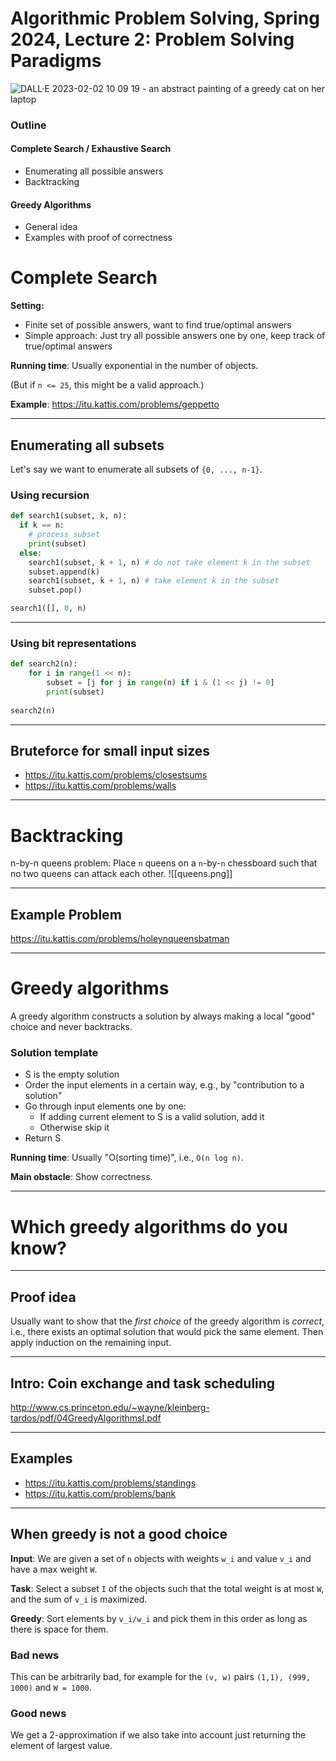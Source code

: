# Algorithmic Problem Solving, Spring 2024, Lecture 2: Problem Solving Paradigms

![DALL·E 2023-02-02 10 09 19 - an abstract painting of a greedy cat on her laptop ](https://github.itu.dk/storage/user/716/files/446aba9c-7390-4be0-9467-594c9b73eef2)


### Outline

####  Complete Search / Exhaustive Search
  - Enumerating all possible answers
  - Backtracking

#### Greedy Algorithms
  - General idea
  - Examples with proof of correctness

<!--
# Exercises from last week

<https://itu.kattis.com/courses/BAPS/APS23/assignments/qsdm6c/statistics> (only visible to teachers)

-->

# Complete Search

**Setting:**

- Finite set of possible answers, want to find true/optimal answers
- Simple approach: Just try all possible answers one by one, keep track of true/optimal answers

**Running time**: Usually exponential in the number of objects.

(But if `n <= 25`, this might be a valid approach.)

**Example**: <https://itu.kattis.com/problems/geppetto>

---

## Enumerating all subsets

Let's say we want to enumerate all subsets of `{0, ..., n-1}`. 

### Using recursion

```python
def search1(subset, k, n):
  if k == n:
    # process subset
    print(subset)
  else:
    search1(subset, k + 1, n) # do not take element k in the subset
    subset.append(k)
    search1(subset, k + 1, n) # take element k in the subset
    subset.pop()

search1([], 0, n)
```

---

### Using bit representations

```python
def search2(n):
    for i in range(1 << n):
        subset = [j for j in range(n) if i & (1 << j) != 0]
        print(subset)
  
search2(n)
```

---

## Bruteforce for small input sizes

- <https://itu.kattis.com/problems/closestsums>
- <https://itu.kattis.com/problems/walls>

---

# Backtracking

n-by-n queens problem: Place `n` queens on a `n`-by-`n` chessboard such that no two queens can attack each other.
![[queens.png]]


---

## Example Problem
<https://itu.kattis.com/problems/holeynqueensbatman>  

---

# Greedy algorithms

A greedy algorithm constructs a solution by always making a local "good" choice and never backtracks. 

### Solution template
- S is the empty solution
- Order the input elements in a certain way, e.g., by "contribution to a solution" 
- Go through input elements one by one:
  - If adding current element to S is a valid solution, add it
  - Otherwise skip it
- Return S

**Running time**: Usually "O(sorting time)", i.e., `O(n log n)`. 

**Main obstacle**: Show correctness.

---

# Which greedy algorithms do you know?

---


## Proof idea

Usually want to show that the _first choice_ of the greedy algorithm is _correct_, i.e., there exists an optimal solution that would pick the same element. Then apply induction on the remaining input.

---

## Intro: Coin exchange and task scheduling

<http://www.cs.princeton.edu/~wayne/kleinberg-tardos/pdf/04GreedyAlgorithmsI.pdf>

---

## Examples

- <https://itu.kattis.com/problems/standings>
- <https://itu.kattis.com/problems/bank>

<!--
- <https://chalmerschallenge21.kattis.com/problems/chalmerschallenge21.chactl>

> Thore: I’m still not quite sure why this works; luckily I advocate proving correctness of greedy solutions only in the Fall, never in Spring. -->

---

## When greedy is not a good choice

**Input**: We are given a set of `n` objects with weights `w_i` and value `v_i` and have a max weight `W`. 

**Task**: Select a subset `I` of the objects such that the total weight is at most `W`, and the sum of `v_i` is maximized.

**Greedy**: Sort elements by `v_i/w_i` and pick them in this order as long as there is space for them.


### Bad news
This can be arbitrarily bad, for example for the `(v, w)` pairs `(1,1), (999, 1000)` and `W = 1000`.

### Good news
We get a 2-approximation if we also take into account just returning the element of largest value. 










